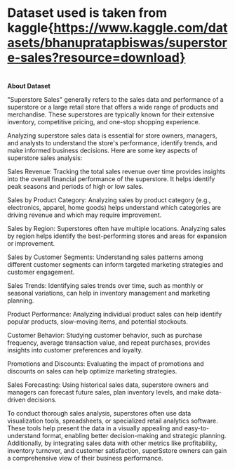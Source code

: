 
# Dataset used is taken from kaggle{https://www.kaggle.com/datasets/bhanupratapbiswas/superstore-sales?resource=download}

# 


**About Dataset**

"Superstore Sales" generally refers to the sales data and performance of a superstore or a large retail store that offers a wide range of products and merchandise. These superstores are typically known for their extensive inventory, competitive pricing, and one-stop shopping experience.

Analyzing superstore sales data is essential for store owners, managers, and analysts to understand the store's performance, identify trends, and make informed business decisions. Here are some key aspects of superstore sales analysis:

Sales Revenue: Tracking the total sales revenue over time provides insights into the overall financial performance of the superstore. It helps identify peak seasons and periods of high or low sales.

Sales by Product Category: Analyzing sales by product category (e.g., electronics, apparel, home goods) helps understand which categories are driving revenue and which may require improvement.

Sales by Region: Superstores often have multiple locations. Analyzing sales by region helps identify the best-performing stores and areas for expansion or improvement.

Sales by Customer Segments: Understanding sales patterns among different customer segments can inform targeted marketing strategies and customer engagement.

Sales Trends: Identifying sales trends over time, such as monthly or seasonal variations, can help in inventory management and marketing planning.

Product Performance: Analyzing individual product sales can help identify popular products, slow-moving items, and potential stockouts.

Customer Behavior: Studying customer behavior, such as purchase frequency, average transaction value, and repeat purchases, provides insights into customer preferences and loyalty.

Promotions and Discounts: Evaluating the impact of promotions and discounts on sales can help optimize marketing strategies.

Sales Forecasting: Using historical sales data, superstore owners and managers can forecast future sales, plan inventory levels, and make data-driven decisions.

To conduct thorough sales analysis, superstores often use data visualization tools, spreadsheets, or specialized retail analytics software. These tools help present the data in a visually appealing and easy-to-understand format, enabling better decision-making and strategic planning. Additionally, by integrating sales data with other metrics like profitability, inventory turnover, and customer satisfaction, superSstore owners can gain a comprehensive view of their business performance.